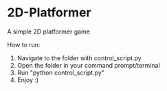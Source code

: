 # 2D-Platformer
A simple 2D platformer game

How to run:
1. Navigate to the folder with control_script.py
2. Open the folder in your command prompt/terminal
3. Run "python control_script.py"
4. Enjoy :)
